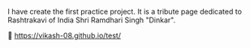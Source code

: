 I have create the first practice project. It is a tribute page dedicated to Rashtrakavi of India Shri Ramdhari Singh "Dinkar".

🔗 https://vikash-08.github.io/test/
